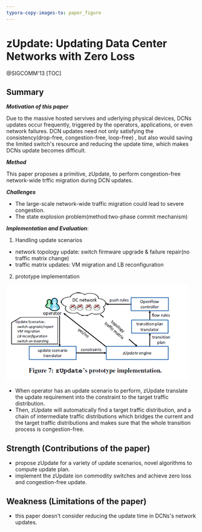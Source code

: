 ```yaml
---
typora-copy-images-to: paper_figure
---
```

# zUpdate: Updating Data Center Networks with Zero Loss
@SIGCOMM'13 
[TOC]

## Summary
***Motivation of this paper*** 

Due to the massive hosted servives and uderlying physical devices, DCNs updates occur frequently, triggered by the operators, applications, or even network failures. DCN updates need not only satisfying the consistency(drop-free, congestion-free, loop-free) , but also would saving the limited switch's resource and reducing the update time, which makes DCNs update becomes difficult.

***Method***

This paper proposes a primitive, zUpdate, to perform congestion-free network-wide trffic migration during DCN updates. 

***Challenges***

- The large-scale network-wide traffic migration could lead to severe congestion.
- The state explosion problem(method:two-phase commit mechanism)

***Implementation and Evaluation***:

1. Handling update scenarios

- network topology update: switch firmware upgrade & failure repair(no traffic matrix change)
- traffic matrix updates: VM migration and LB reconfiguration

2. prototype implementation

![](paper_figure\zUpdate_prototype.png)

- When operator has an update scenario to perform, zUpdate translate the update requirement into the constraint to the target traffic distribution. 
- Then, zUpdate will automatically find a target traffic distribution, and a chain of intermediate traffic distributions which bridges the current and the target traffic distributions and makes sure that the whole transition process is congestion-free.

## Strength (Contributions of the paper)

-  propose zUpdate for a variety of update scenarios, novel algorithms to compute update plan.
-  implement the zUpdate ion commodity switches and achieve zero loss and congestion-free update.

## Weakness (Limitations of the paper)

- this paper doesn't consider reducing the update time in DCNs's network updates.

